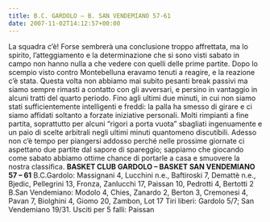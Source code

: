 ```yaml
---
title: B.C. GARDOLO – B. SAN VENDEMIANO 57-61
date: 2007-11-02T14:12:57+00:00
---
```

La squadra c’è! Forse sembrerà una conclusione troppo affrettata, ma lo spirito, l’atteggiamento e la determinazione che si sono visti sabato in campo non hanno nulla a che vedere con quelli delle prime partite. Dopo lo scempio visto contro Montebelluna eravamo tenuti a reagire, e la reazione c’è stata. Questa volta non abbiamo mai subito pesanti break passivi ma siamo sempre rimasti a contatto con gli avversari, e persino in vantaggio in alcuni tratti del quarto periodo. Fino agli ultimi due minuti, in cui non siamo stati sufficientemente intelligenti e freddi: la palla ha smesso di girare e ci siamo affidati soltanto a forzate iniziative personali. Molti rimpianti a fine partita, soprattutto per alcuni “rigori a porta vuota” sbagliati ingenuamente e un paio di scelte arbitrali negli ultimi minuti quantomeno discutibili. Adesso non c’è tempo per piangersi addosso perché nelle prossime giornate ci aspettano due partite dal sapore di spareggio; sappiamo che giocando come sabato abbiamo ottime chance di portarle a casa e smuovere la nostra classifica. **BASKET CLUB GARDOLO – BASKET SAN VENDEMIANO 57 – 61** B.C.Gardolo: Massignani 4, Lucchini n.e., Baftiroski 7, Demattè n.e., Bjedic, Pellegrini 13, Fronza, Zanlucchi 17, Paissan 10, Pedrotti 4, Bertotti 2 B.San Vendemiano: Modolo 4, Chies, Zanardo 2, Berton 3, Cremonesi 4, Pavan 7, Biolghini 4, Giomo 20, Zambon, Lot 17 Tiri liberi: Gardolo 5/7; San Vendemiano 19/31. Usciti per 5 falli: Paissan